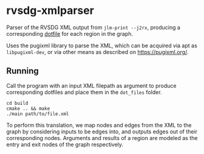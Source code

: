 # rvsdg-xmlparser

Parser of the RVSDG XML output from `jlm-print --j2rx`,
producing a corresponding [dotfile](https://graphviz.gitlab.io/) for each region in the graph.

Uses the pugixml library to parse the XML, which can be acquired via apt as
`libpugixml-dev`, or via other means as described on https://pugixml.org/.

Running
-------------------

Call the program with an input XML filepath as argument to produce
corresponding dotfiles and place them in the `dot_files` folder.

    cd build
    cmake .. && make
    ./main path/to/file.xml

To perform this translation, we map nodes and edges from the XML to the graph
by considering inputs to be edges into, and outputs edges out of their
corresponding nodes. Arguments and results of a region are modeled as the entry
and exit nodes of the graph respectively.
